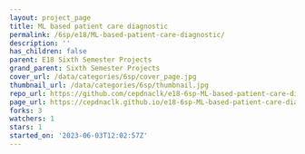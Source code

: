 ```yaml
---
layout: project_page
title: ML based patient care diagnostic
permalink: /6sp/e18/ML-based-patient-care-diagnostic/
description: ''
has_children: false
parent: E18 Sixth Semester Projects
grand_parent: Sixth Semester Projects
cover_url: /data/categories/6sp/cover_page.jpg
thumbnail_url: /data/categories/6sp/thumbnail.jpg
repo_url: https://github.com/cepdnaclk/e18-6sp-ML-based-patient-care-diagnostic
page_url: https://cepdnaclk.github.io/e18-6sp-ML-based-patient-care-diagnostic
forks: 3
watchers: 1
stars: 1
started_on: '2023-06-03T12:02:57Z'
---
```


